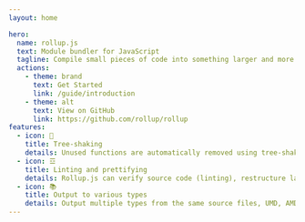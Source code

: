 ```yaml
---
layout: home

hero:
  name: rollup.js
  text: Module bundler for JavaScript
  tagline: Compile small pieces of code into something larger and more complex
  actions:
    - theme: brand
      text: Get Started
      link: /guide/introduction
    - theme: alt
      text: View on GitHub
      link: https://github.com/rollup/rollup
features:
  - icon: 🌳
    title: Tree-shaking
    details: Unused functions are automatically removed using tree-shaking methods which reduce file sizes and improve performance.
  - icon: ☲
    title: Linting and prettifying
    details: Rollup.js can verify source code (linting), restructure layout (prettify), and make other syntax checks.
  - icon: 📚
    title: Output to various types
    details: Output multiple types from the same source files, UMD, AMD, CommonJS, ES6 modules, and more.
---
```

